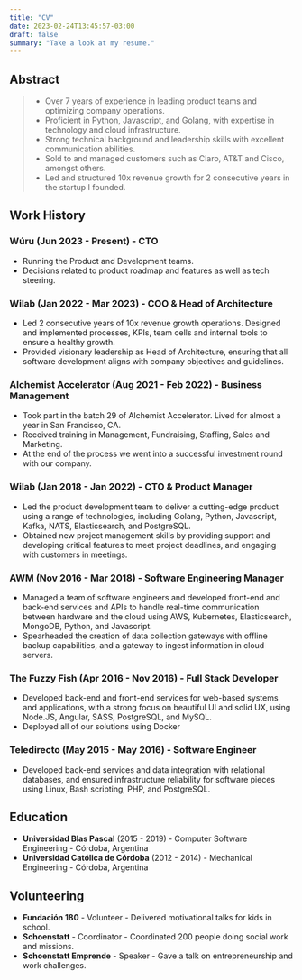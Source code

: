 ```yaml
---
title: "CV"
date: 2023-02-24T13:45:57-03:00
draft: false
summary: "Take a look at my resume."
---
```


## Abstract

> - Over 7 years of experience in leading product teams and optimizing company operations.
> - Proficient in Python, Javascript, and Golang, with expertise in technology and cloud infrastructure.
> - Strong technical background and leadership skills with excellent communication abilities.
> - Sold to  and managed customers such as Claro, AT&T and Cisco, amongst others.
> - Led and structured 10x revenue growth for 2 consecutive years in the startup I founded.


## Work History

### Wúru (Jun 2023 - Present) - CTO

- Running the Product and Development teams.
- Decisions related to product roadmap and features as well as tech steering.

### Wilab (Jan 2022 - Mar 2023) - COO & Head of Architecture

- Led 2 consecutive years of 10x revenue growth operations. Designed and implemented processes, KPIs, team cells and internal tools to ensure a healthy growth.
- Provided visionary leadership as Head of Architecture, ensuring that all software development aligns with company objectives and guidelines.

### Alchemist Accelerator (Aug 2021 - Feb 2022) - Business Management

- Took part in the batch 29 of Alchemist Accelerator. Lived for almost a year in San Francisco, CA.
- Received training in Management, Fundraising, Staffing, Sales and Marketing.
- At the end of the process we went into a successful investment round with our company.

### Wilab (Jan 2018 - Jan 2022) - CTO & Product Manager

- Led the product development team to deliver a cutting-edge product using a range of technologies, including Golang, Python, Javascript, Kafka, NATS, Elasticsearch, and PostgreSQL.
- Obtained new project management skills by providing support and developing critical features to meet project deadlines, and engaging with customers in meetings.

### AWM (Nov 2016 - Mar 2018) - Software Engineering Manager

- Managed a team of software engineers and developed front-end and back-end services and APIs to handle real-time communication between hardware and the cloud using AWS, Kubernetes, Elasticsearch, MongoDB, Python, and Javascript.
- Spearheaded the creation of data collection gateways with offline backup capabilities, and a gateway to ingest information in cloud servers.

### The Fuzzy Fish (Apr 2016 - Nov 2016) - Full Stack Developer

- Developed back-end and front-end services for web-based systems and applications, with a strong focus on beautiful UI and solid UX, using Node.JS, Angular, SASS, PostgreSQL, and MySQL.
- Deployed all of our solutions using Docker

### Teledirecto (May 2015 - May 2016) - Software Engineer

- Developed back-end services and data integration with relational databases, and ensured infrastructure reliability for software pieces using Linux, Bash scripting, PHP, and PostgreSQL.

## Education

- **Universidad Blas Pascal** (2015 - 2019) - Computer Software Engineering - Córdoba, Argentina
- **Universidad Católica de Córdoba** (2012 - 2014) - Mechanical Engineering - Córdoba, Argentina

## Volunteering

- **Fundación 180** - Volunteer - Delivered motivational talks for kids in school.
- **Schoenstatt** - Coordinator - Coordinated 200 people doing social work and missions.
- **Schoenstatt Emprende** - Speaker - Gave a talk on entrepreneurship and work challenges.
